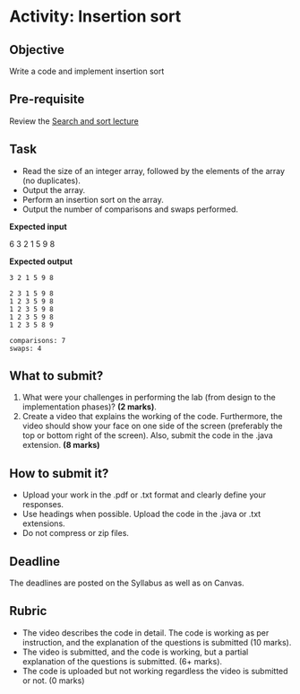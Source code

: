 # Activity: Insertion sort

## Objective

Write a code and implement insertion sort

## Pre-requisite

Review the [Search and sort lecture](https://htmlpreview.github.io/?https://github.com/d-khan/java/blob/main/search-sort/Lecture.html)

## Task
- Read the size of an integer array, followed by the elements of the array (no duplicates).
- Output the array.
- Perform an insertion sort on the array.
- Output the number of comparisons and swaps performed.

__Expected input__

6 3 2 1 5 9 8

__Expected output__

```
3 2 1 5 9 8

2 3 1 5 9 8
1 2 3 5 9 8
1 2 3 5 9 8
1 2 3 5 9 8
1 2 3 5 8 9

comparisons: 7
swaps: 4
```

## What to submit?
  
1. What were your challenges in performing the lab (from design to the implementation phases)? **(2 marks)**.  
2. Create a video that explains the working of the code. Furthermore, the video should show your face on one side of the screen (preferably the top or bottom right of the screen). Also, submit the code in the .java extension. **(8 marks)**

## How to submit it?

- Upload your work in the .pdf or .txt format and clearly define your responses.  
- Use headings when possible. Upload the code in the .java or .txt extensions.
- Do not compress or zip files.

## Deadline

The deadlines are posted on the Syllabus as well as on Canvas.

## Rubric

- The video describes the code in detail. The code is working as per instruction, and the explanation of the questions is submitted (10 marks).  
- The video is submitted, and the code is working, but a partial explanation of the questions is submitted. (6+ marks).  
- The code is uploaded but not working regardless the video is submitted or not. (0 marks)
